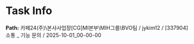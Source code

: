 # Task Info

**Path:** 카페24(주)\본사사업장\[CG]MI본부\MIH그룹\BVO팀 / jykim12 / [337904] 소통 _ 기능 문의 / 2025-10-01_00-00-00

